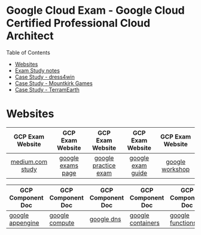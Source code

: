 # Google Cloud Exam - Google Cloud Certified Professional Cloud Architect

Table of Contents
- [Websites](#websites)
- [Exam Study notes](gcloud.md)
- [Case Study - dress4win](gcloud-dress4win)
- [Case Study - Mountkirk Games](gcloud-mountkirk)
- [Case Study - TerramEarth](gcloud-terramearth)

# Websites
| GCP Exam Website | GCP Exam Website | GCP Exam Website | GCP Exam Website | GCP Exam Website |
|:---:|:---:|:---:|:---:|:---:|
| [medium.com study](https://medium.com/@earlg3/google-cloud-architect-exam-study-materials-5ab327b62bc8) | [google exams page](https://cloud.google.com/training/exams/) | [google practice exam](https://cloud.google.com/certification/practice-exam/cloud-architect) | [google exam guide](https://cloud.google.com/certification/guides/cloud-architect/#certificate-exam-guide) | [google workshop](https://goo.gl/oFp6ep) |

| GCP Component Doc | GCP Component Doc | GCP Component Doc | GCP Component Doc | GCP Component Doc |
| --- | --- | --- | --- | --- |
| [google appengine](https://cloud.google.com/appengine/docs/standard/) | [google compute](https://cloud.google.com/compute/docs/vpn/overview) | [google dns](https://cloud.google.com/dns/overview) | [google containers](https://cloud.google.com/container-engine/reference/rest/) | [google functions](https://cloud.google.com/functions/docs/concepts/overview) |
